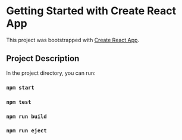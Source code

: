 # Getting Started with Create React App

This project was bootstrapped with [Create React App](https://github.com/facebook/create-react-app).

## Project Description

In the project directory, you can run:

### `npm start`



### `npm test`



### `npm run build`







### `npm run eject`


